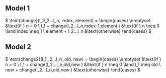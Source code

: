 ## Model 1

$
\text{change}(l_1l_2...l_n, index, element)  = \begin{cases}
\emptyset &\text{if } n = 0 \\
l_1 + change(l_2...l_n,index-1,element ) &\text{if } n \neq 0 \land index \neq 1 \\
element + l_2...l_n &\text{otherwise}
\end{cases}
$

## Model 2

$
\text{change2}(l_1l_2...l_n, old, new)  = \begin{cases}
\emptyset &\text{if } n = 0 \\
l_1 + change(l_2...l_n,old,new ) &\text{if } n \neq 0 \land l_1 \neq old \\
new + change(l_2...l_n,old,new ) &\text{otherwise}
\end{cases}
$
